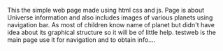 This the simple web page made using html css and js.
Page is about Universe information and also includes images of various planets using navigation bar.
As most of children know name of planet but didn't have idea about its graphical structure so it will be of little help.
testweb is the main page use it for navigation and to obtain info....
